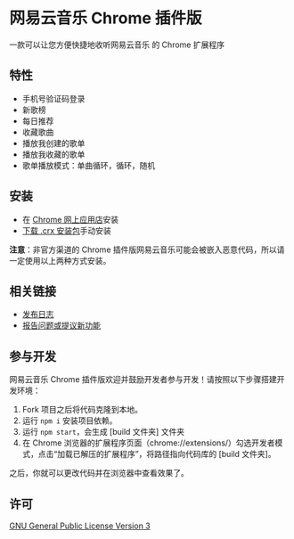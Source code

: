 # 网易云音乐 Chrome 插件版

一款可以让您方便快捷地收听网易云音乐 的 Chrome 扩展程序

## 特性

- 手机号验证码登录
- 新歌榜
- 每日推荐
- 收藏歌曲
- 播放我创建的歌单
- 播放我收藏的歌单
- 歌单播放模式：单曲循环，循环，随机

## 安装

 - 在 [Chrome 网上应用店](https://chrome.google.com/webstore/detail/ekmamdknmdolmmjbgpmnkiobcnihdhhf)安装
 - [下载 .crx 安装包](https://github.com/sigoden/netease-music-crx/releases/latest)手动安装

**注意**：非官方渠道的 Chrome 插件版网易云音乐可能会被嵌入恶意代码，所以请一定使用以上两种方式安装。

## 相关链接

 + [发布日志](https://github.com/sigoden/netease-music-crx/releases)
 + [报告问题或提议新功能](https://github.com/sigoden/netease-music-crx/issues/new)
<!--  + [Wiki](https://github.com/sigoden/netease-music-crx/wiki) -->

## 参与开发

网易云音乐 Chrome 插件版欢迎并鼓励开发者参与开发！请按照以下步骤搭建开发环境：

 1. Fork 项目之后将代码克隆到本地。
 2. 运行 `npm i` 安装项目依赖。
 3. 运行 `npm start`，会生成 [build 文件夹] 文件夹
 4. 在 Chrome 浏览器的扩展程序页面（chrome://extensions/）勾选开发者模式，点击“加载已解压的扩展程序”，将路径指向代码库的 [build 文件夹]。

之后，你就可以更改代码并在浏览器中查看效果了。

## 许可

[GNU General Public License Version 3](https://www.gnu.org/licenses/gpl.html)
